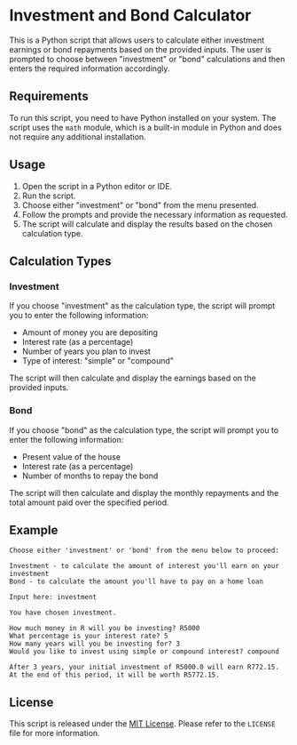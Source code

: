 # Investment and Bond Calculator

This is a Python script that allows users to calculate either investment earnings or bond repayments based on the provided inputs. The user is prompted to choose between "investment" or "bond" calculations and then enters the required information accordingly.

## Requirements

To run this script, you need to have Python installed on your system. The script uses the `math` module, which is a built-in module in Python and does not require any additional installation.

## Usage

1. Open the script in a Python editor or IDE.
2. Run the script.
3. Choose either "investment" or "bond" from the menu presented.
4. Follow the prompts and provide the necessary information as requested.
5. The script will calculate and display the results based on the chosen calculation type.

## Calculation Types

### Investment

If you choose "investment" as the calculation type, the script will prompt you to enter the following information:

- Amount of money you are depositing
- Interest rate (as a percentage)
- Number of years you plan to invest
- Type of interest: "simple" or "compound"

The script will then calculate and display the earnings based on the provided inputs.

### Bond

If you choose "bond" as the calculation type, the script will prompt you to enter the following information:

- Present value of the house
- Interest rate (as a percentage)
- Number of months to repay the bond

The script will then calculate and display the monthly repayments and the total amount paid over the specified period.

## Example

```
Choose either 'investment' or 'bond' from the menu below to proceed:

Investment - to calculate the amount of interest you'll earn on your investment
Bond - to calculate the amount you'll have to pay on a home loan

Input here: investment

You have chosen investment.

How much money in R will you be investing? R5000
What percentage is your interest rate? 5
How many years will you be investing for? 3
Would you like to invest using simple or compound interest? compound

After 3 years, your initial investment of R5000.0 will earn R772.15. At the end of this period, it will be worth R5772.15.
```

## License

This script is released under the [MIT License](https://opensource.org/licenses/MIT). Please refer to the `LICENSE` file for more information.
